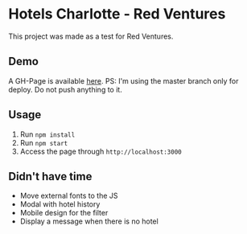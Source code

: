 # Hotels Charlotte - Red Ventures

This project was made as a test for Red Ventures.

## Demo
A GH-Page is available [here](https://thiagonzalez.github.io/hotels-react/).
PS: I'm using the master branch only for deploy. Do not push anything to it.

## Usage
1. Run `npm install`
2. Run `npm start`
3. Access the page through `http://localhost:3000`

## Didn't have time
- Move external fonts to the JS
- Modal with hotel history
- Mobile design for the filter
- Display a message when there is no hotel
